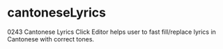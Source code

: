 # cantoneseLyrics
0243 Cantonese Lyrics Click Editor helps user to fast fill/replace lyrics in Cantonese with correct tones.
